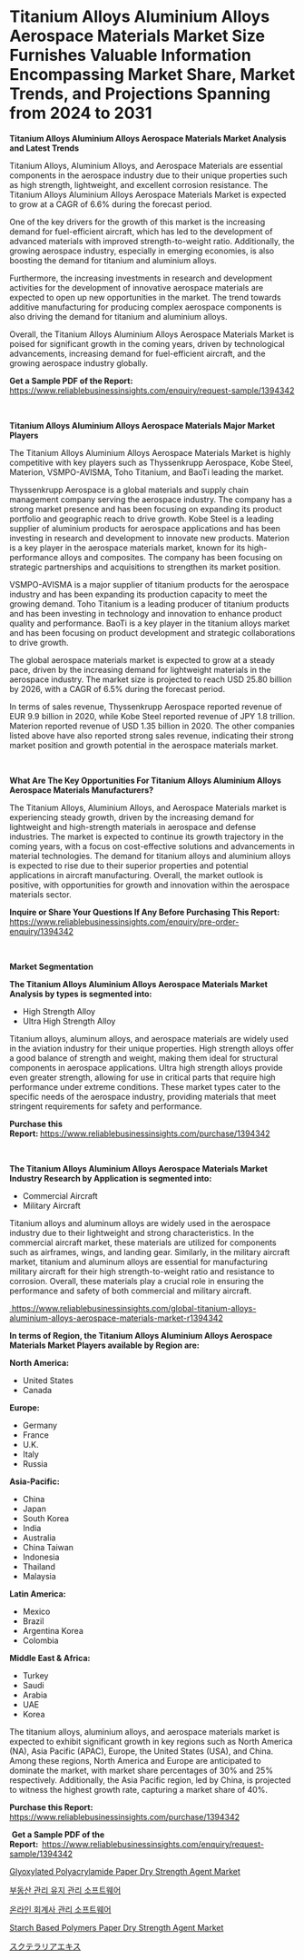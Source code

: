 <p><h1>Titanium Alloys Aluminium Alloys Aerospace Materials Market Size Furnishes Valuable Information Encompassing Market Share, Market Trends, and Projections Spanning from 2024 to 2031</h1></p><p><strong>Titanium Alloys Aluminium Alloys Aerospace Materials Market Analysis and Latest Trends</strong></p>
<p><p>Titanium Alloys, Aluminium Alloys, and Aerospace Materials are essential components in the aerospace industry due to their unique properties such as high strength, lightweight, and excellent corrosion resistance. The Titanium Alloys Aluminium Alloys Aerospace Materials Market is expected to grow at a CAGR of 6.6% during the forecast period. </p><p>One of the key drivers for the growth of this market is the increasing demand for fuel-efficient aircraft, which has led to the development of advanced materials with improved strength-to-weight ratio. Additionally, the growing aerospace industry, especially in emerging economies, is also boosting the demand for titanium and aluminium alloys.</p><p>Furthermore, the increasing investments in research and development activities for the development of innovative aerospace materials are expected to open up new opportunities in the market. The trend towards additive manufacturing for producing complex aerospace components is also driving the demand for titanium and aluminium alloys.</p><p>Overall, the Titanium Alloys Aluminium Alloys Aerospace Materials Market is poised for significant growth in the coming years, driven by technological advancements, increasing demand for fuel-efficient aircraft, and the growing aerospace industry globally.</p></p>
<p><strong>Get a Sample PDF of the Report:&nbsp;</strong> <a href="https://www.reliablebusinessinsights.com/enquiry/request-sample/1394342">https://www.reliablebusinessinsights.com/enquiry/request-sample/1394342</a></p>
<p>&nbsp;</p>
<p><strong>Titanium Alloys Aluminium Alloys Aerospace Materials Major Market Players</strong></p>
<p><p>The Titanium Alloys Aluminium Alloys Aerospace Materials Market is highly competitive with key players such as Thyssenkrupp Aerospace, Kobe Steel, Materion, VSMPO-AVISMA, Toho Titanium, and BaoTi leading the market. </p><p>Thyssenkrupp Aerospace is a global materials and supply chain management company serving the aerospace industry. The company has a strong market presence and has been focusing on expanding its product portfolio and geographic reach to drive growth. Kobe Steel is a leading supplier of aluminium products for aerospace applications and has been investing in research and development to innovate new products. Materion is a key player in the aerospace materials market, known for its high-performance alloys and composites. The company has been focusing on strategic partnerships and acquisitions to strengthen its market position.</p><p>VSMPO-AVISMA is a major supplier of titanium products for the aerospace industry and has been expanding its production capacity to meet the growing demand. Toho Titanium is a leading producer of titanium products and has been investing in technology and innovation to enhance product quality and performance. BaoTi is a key player in the titanium alloys market and has been focusing on product development and strategic collaborations to drive growth.</p><p>The global aerospace materials market is expected to grow at a steady pace, driven by the increasing demand for lightweight materials in the aerospace industry. The market size is projected to reach USD 25.80 billion by 2026, with a CAGR of 6.5% during the forecast period.</p><p>In terms of sales revenue, Thyssenkrupp Aerospace reported revenue of EUR 9.9 billion in 2020, while Kobe Steel reported revenue of JPY 1.8 trillion. Materion reported revenue of USD 1.35 billion in 2020. The other companies listed above have also reported strong sales revenue, indicating their strong market position and growth potential in the aerospace materials market.</p></p>
<p>&nbsp;</p>
<p><strong>What Are The Key Opportunities For Titanium Alloys Aluminium Alloys Aerospace Materials Manufacturers?</strong></p>
<p><p>The Titanium Alloys, Aluminium Alloys, and Aerospace Materials market is experiencing steady growth, driven by the increasing demand for lightweight and high-strength materials in aerospace and defense industries. The market is expected to continue its growth trajectory in the coming years, with a focus on cost-effective solutions and advancements in material technologies. The demand for titanium alloys and aluminium alloys is expected to rise due to their superior properties and potential applications in aircraft manufacturing. Overall, the market outlook is positive, with opportunities for growth and innovation within the aerospace materials sector.</p></p>
<p><strong>Inquire or Share Your Questions If Any Before Purchasing This Report:</strong> <a href="https://www.reliablebusinessinsights.com/enquiry/pre-order-enquiry/1394342">https://www.reliablebusinessinsights.com/enquiry/pre-order-enquiry/1394342</a></p>
<p>&nbsp;</p>
<p><strong>Market Segmentation</strong></p>
<p><strong>The Titanium Alloys Aluminium Alloys Aerospace Materials Market Analysis by types is segmented into:</strong></p>
<p><ul><li>High Strength Alloy</li><li>Ultra High Strength Alloy</li></ul></p>
<p><p>Titanium alloys, aluminum alloys, and aerospace materials are widely used in the aviation industry for their unique properties. High strength alloys offer a good balance of strength and weight, making them ideal for structural components in aerospace applications. Ultra high strength alloys provide even greater strength, allowing for use in critical parts that require high performance under extreme conditions. These market types cater to the specific needs of the aerospace industry, providing materials that meet stringent requirements for safety and performance.</p></p>
<p><strong>Purchase this Report:&nbsp;</strong><a href="https://www.reliablebusinessinsights.com/purchase/1394342">https://www.reliablebusinessinsights.com/purchase/1394342</a></p>
<p>&nbsp;</p>
<p><strong>The Titanium Alloys Aluminium Alloys Aerospace Materials Market Industry Research by Application is segmented into:</strong></p>
<p><ul><li>Commercial Aircraft</li><li>Military Aircraft</li></ul></p>
<p><p>Titanium alloys and aluminum alloys are widely used in the aerospace industry due to their lightweight and strong characteristics. In the commercial aircraft market, these materials are utilized for components such as airframes, wings, and landing gear. Similarly, in the military aircraft market, titanium and aluminum alloys are essential for manufacturing military aircraft for their high strength-to-weight ratio and resistance to corrosion. Overall, these materials play a crucial role in ensuring the performance and safety of both commercial and military aircraft.</p></p>
<p><a href="https://www.reliablebusinessinsights.com/global-titanium-alloys-aluminium-alloys-aerospace-materials-market-r1394342">&nbsp;https://www.reliablebusinessinsights.com/global-titanium-alloys-aluminium-alloys-aerospace-materials-market-r1394342</a></p>
<p><strong>In terms of Region, the Titanium Alloys Aluminium Alloys Aerospace Materials Market Players available by Region are:</strong></p>
<p>
    <p> <strong> North America: </strong>
        <ul>
            <li>United States</li>
            <li>Canada</li>
        </ul>
        </p> 
    <p> <strong> Europe: </strong>
        <ul>
            <li>Germany</li>
            <li>France</li>
            <li>U.K.</li>
            <li>Italy</li>
            <li>Russia</li>
        </ul>
        </p> 
    <p> <strong> Asia-Pacific: </strong>
        <ul>
            <li>China</li>
            <li>Japan</li>
            <li>South Korea</li>
            <li>India</li>
            <li>Australia</li>
            <li>China Taiwan</li>
            <li>Indonesia</li>
            <li>Thailand</li>
            <li>Malaysia</li>
        </ul>
        </p> 
    <p> <strong> Latin America: </strong>
        <ul>
            <li>Mexico</li>
            <li>Brazil</li>
            <li>Argentina Korea</li>
            <li>Colombia</li>
        </ul>
        </p> 
    <p> <strong> Middle East & Africa: </strong>
        <ul>
            <li>Turkey</li>
            <li>Saudi</li>
            <li>Arabia</li>
            <li>UAE</li>
            <li>Korea</li>
        </ul>
    </p>
    </p>
<p><p>The titanium alloys, aluminium alloys, and aerospace materials market is expected to exhibit significant growth in key regions such as North America (NA), Asia Pacific (APAC), Europe, the United States (USA), and China. Among these regions, North America and Europe are anticipated to dominate the market, with market share percentages of 30% and 25% respectively. Additionally, the Asia Pacific region, led by China, is projected to witness the highest growth rate, capturing a market share of 40%.</p></p>
<p><strong>Purchase this Report: </strong><a href="https://www.reliablebusinessinsights.com/purchase/1394342">https://www.reliablebusinessinsights.com/purchase/1394342</a></p>
<p>&nbsp;<strong>Get a Sample PDF of the Report:&nbsp;&nbsp;</strong><a href="https://www.reliablebusinessinsights.com/enquiry/request-sample/1394342">https://www.reliablebusinessinsights.com/enquiry/request-sample/1394342</a></p>
<p><strong></strong></p>
<p><p><a href="https://github.com/Glendatilghmankmgz0rbhwpy/Market-Research-Report-List-2/blob/main/glyoxylated-polyacrylamide-paper-dry-strength-agent-market.md">Glyoxylated Polyacrylamide Paper Dry Strength Agent Market</a></p><p><a href="https://github.com/WilburKihn5676/Market-Research-Report-List-1/blob/main/583210982341.md">부동산 관리 유지 관리 소프트웨어</a></p><p><a href="https://github.com/vseigx30c9a1j/Market-Research-Report-List-2/blob/main/559497782340.md">온라인 회계사 관리 소프트웨어</a></p><p><a href="https://github.com/DeonteStanton2023/Market-Research-Report-List-1/blob/main/starch-based-polymers-paper-dry-strength-agent-market.md">Starch Based Polymers Paper Dry Strength Agent Market</a></p><p><a href="https://github.com/NikitaBruen/Market-Research-Report-List-1/blob/main/886828089731.md">スクテラリアエキス</a></p></p>